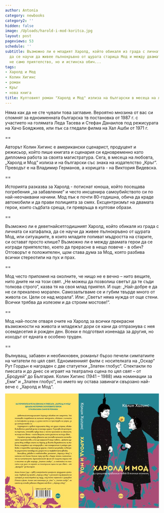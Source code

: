 ```yaml
---
author: Antonia
category: newbooks
category2: ''
hidden: false
image: /Uploads/harold-i-mod-koritca.jpg
layout: post
pageviews: 53
schedule: ''
subtitle: Възможно ли е младият Харолд, който обикаля из града с личната си катафалка,
  да се научи да живее пълнокръвно от щурата старица Мод и между двамата да се появи
  не само приятелство, но и истинска обич...
tags:
- Харолд и Мод
- Колин Хигинс
- роман
- Кръг
- нова книга
title: Култовият роман "Харолд и Мод" излиза на български в месеца на любовта
---
```


Няма как да не сте чували това заглавие. Вероятно мнозина от вас си спомнят за едноименната българска тв постановка от 1987 г. с участието на голямата Леда Тасева и Стефан Данаилов под режисурата на Хачо Бояджиев, или пък са гледали филма на Хал Ашби от 1971 г. 

\==

Авторът Колин Хигинс е американски сценарист, продуцент и режисьор, който пише книгата и сценария си едновременно като дипломна работа за своята магистратура. Сега, в месеца на любовта, „Харолд и Мод“ излиза и на български със знака на издателство „Кръг“. Преводът е на Владимир Германов, а корицата - на Виктория Видевска.

\==

Историята разказва за Харолд - потиснат юноша, който посещава погребения „за забавление“ и често инсценира самоубийството си по най-неочаквани начини. Мод пък е почти 80-годишна, обича да краде автомобили и да прави полицията за смях. Ексцентризмът на двамата герои, които съдбата среща, ги превръща в култови образи. 

\==

Възможно ли е деветнайсетгодишният Харолд, който обикаля из града с личната си катафалка, да се научи да живее пълнокръвно от щурата Мод, или ситуациите, в които младите попиват мъдростта на старите, си остават просто клише? Възможно ли е между двамата герои да се изгради приятелство, което да прерасне в нещо повече - в обич? Отговорът е положителен, щом става дума за Мод, която разбива всички стереотипи на пух и прах. 

\==

Мод често припомня на околните, че нищо не е вечно – нито вещите, нито дните ни на този свят. „Не можеш да позволиш светът да те съди толкова строго“, казва тя на своя млад приятел. И още: „Най-добре е да не си прекалено морален. Самозалъгваме се и губим твърде много от живота си. Цели се над морала“. Или: „Светът няма нужда от още стени. Всички трябва да излезем и да строим мостове!“. 

\==

Мод най-после отваря очите на Харолд за всички прекрасни възможности на живота и младежът дори се кани да отпразнува с нея осемдесетия ѝ рожден ден. Всеки е подготвил изненада за другия, но изходът от едната е особено труден.

\==

Вълнуващ, забавен и необикновен, романът бързо печели симпатиите на читатели по цял свят. Едноименният филм с носителката на „Оскар“ Рут Гордън е награден с две статуетки „Златен глобус“. Спектакли по пиесата и до днес се играят на театрална сцена по цял свят – от „Бродуей“ до България. Колин Хигинс (1941 – 1988) има номинации за „Еми“ и „Златен глобус“, но името му остава завинаги свързано най-вече с „Харолд и Мод“.

![](/Uploads/harold-i-modraztvor.jpg)